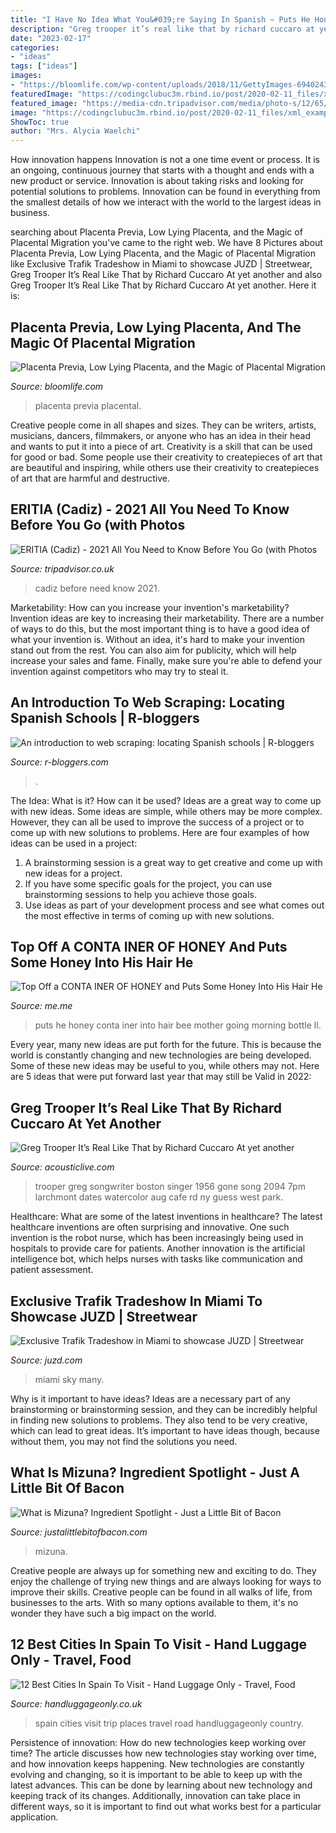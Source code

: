 ```yaml
---
title: "I Have No Idea What You&#039;re Saying In Spanish ~ Puts He Honey Conta Iner Into Hair Bee Mother Going Morning Bottle Ll"
description: "Greg trooper it’s real like that by richard cuccaro at yet another"
date: "2023-02-17"
categories:
- "ideas"
tags: ["ideas"]
images:
- "https://bloomlife.com/wp-content/uploads/2018/11/GettyImages-694024327_medium-2-1900x1267.jpg"
featuredImage: "https://codingclubuc3m.rbind.io/post/2020-02-11_files/xml_examples/xml_one.png"
featured_image: "https://media-cdn.tripadvisor.com/media/photo-s/12/65/6d/a5/obra-de-pintura.jpg"
image: "https://codingclubuc3m.rbind.io/post/2020-02-11_files/xml_examples/xml_one.png"
ShowToc: true
author: "Mrs. Alycia Waelchi"
---
```



How innovation happens
Innovation is not a one time event or process. It is an ongoing, continuous journey that starts with a thought and ends with a new product or service. Innovation is about taking risks and looking for potential solutions to problems. Innovation can be found in everything from the smallest details of how we interact with the world to the largest ideas in business.

	

		
searching about Placenta Previa, Low Lying Placenta, and the Magic of Placental Migration you've came to the right web. We have 8 Pictures about Placenta Previa, Low Lying Placenta, and the Magic of Placental Migration like Exclusive Trafik Tradeshow in Miami to showcase JUZD | Streetwear, Greg Trooper It’s Real Like That by Richard Cuccaro At yet another and also Greg Trooper It’s Real Like That by Richard Cuccaro At yet another. Here it is:
		
    
## Placenta Previa, Low Lying Placenta, And The Magic Of Placental Migration

<img loading=lazy src="https://bloomlife.com/wp-content/uploads/2018/11/GettyImages-694024327_medium-2-1900x1267.jpg" onerror="this.onerror=null;this.src='https://tse1.mm.bing.net/th?id=OIP.vP1cAHm43xIZQGvlGnaZxgHaE8&amp;pid=15.1';" alt="Placenta Previa, Low Lying Placenta, and the Magic of Placental Migration">

_Source: bloomlife.com_

>placenta previa placental. 

	

Creative people come in all shapes and sizes. They can be writers, artists, musicians, dancers, filmmakers, or anyone who has an idea in their head and wants to put it into a piece of art. Creativity is a skill that can be used for good or bad. Some people use their creativity to createpieces of art that are beautiful and inspiring, while others use their creativity to createpieces of art that are harmful and destructive.

    
## ERITIA (Cadiz) - 2021 All You Need To Know Before You Go (with Photos

<img loading=lazy src="https://media-cdn.tripadvisor.com/media/photo-s/12/65/6d/a5/obra-de-pintura.jpg" onerror="this.onerror=null;this.src='https://tse4.mm.bing.net/th?id=OIP.qJfXrHRDiD5ctGSxANrCFAAAAA&amp;pid=15.1';" alt="ERITIA (Cadiz) - 2021 All You Need to Know Before You Go (with Photos">

_Source: tripadvisor.co.uk_

>cadiz before need know 2021. 

	

Marketability: How can you increase your invention's marketability?
Invention ideas are key to increasing their marketability. There are a number of ways to do this, but the most important thing is to have a good idea of what your invention is. Without an idea, it's hard to make your invention stand out from the rest. You can also aim for publicity, which will help increase your sales and fame. Finally, make sure you're able to defend your invention against competitors who may try to steal it.

    
## An Introduction To Web Scraping: Locating Spanish Schools | R-bloggers

<img loading=lazy src="https://codingclubuc3m.rbind.io/post/2020-02-11_files/xml_examples/xml_one.png" onerror="this.onerror=null;this.src='https://tse3.mm.bing.net/th?id=OIP.CFRIrMlfUJfnYJnoboJFvwAAAA&amp;pid=15.1';" alt="An introduction to web scraping: locating Spanish schools | R-bloggers">

_Source: r-bloggers.com_

>. 

	

The Idea: What is it? How can it be used?
Ideas are a great way to come up with new ideas. Some ideas are simple, while others may be more complex. However, they can all be used to improve the success of a project or to come up with new solutions to problems. Here are four examples of how ideas can be used in a project: 
1. A brainstorming session is a great way to get creative and come up with new ideas for a project.
2. If you have some specific goals for the project, you can use brainstorming sessions to help you achieve those goals.
3. Use ideas as part of your development process and see what comes out the most effective in terms of coming up with new solutions.

    
## Top Off A CONTA INER OF HONEY And Puts Some Honey Into His Hair He

<img loading=lazy src="https://pics.me.me/thumb_top-off-a-conta-iner-of-honey-and-puts-some-65586074.png" onerror="this.onerror=null;this.src='https://tse4.mm.bing.net/th?id=OIP.D6c0QXUowjEbW8x9hHH9YwAAAA&amp;pid=15.1';" alt="Top Off a CONTA INER OF HONEY and Puts Some Honey Into His Hair He">

_Source: me.me_

>puts he honey conta iner into hair bee mother going morning bottle ll. 

	

Every year, many new ideas are put forth for the future. This is because the world is constantly changing and new technologies are being developed. Some of these new ideas may be useful to you, while others may not. Here are 5 ideas that were put forward last year that may still be Valid in 2022: 

    
## Greg Trooper It’s Real Like That By Richard Cuccaro At Yet Another

<img loading=lazy src="http://www.acousticlive.com/July_2011_files/gtheadsmileclr.jpg" onerror="this.onerror=null;this.src='https://tse3.mm.bing.net/th?id=OIP.19tYgNANZnkvI6cQySWxSgAAAA&amp;pid=15.1';" alt="Greg Trooper It’s Real Like That by Richard Cuccaro At yet another">

_Source: acousticlive.com_

>trooper greg songwriter boston singer 1956 gone song 2094 7pm larchmont dates watercolor aug cafe rd ny guess west park. 

	

Healthcare: What are some of the latest inventions in healthcare?
The latest healthcare inventions are often surprising and innovative. One such invention is the robot nurse, which has been increasingly being used in hospitals to provide care for patients. Another innovation is the artificial intelligence bot, which helps nurses with tasks like communication and patient assessment.

    
## Exclusive Trafik Tradeshow In Miami To Showcase JUZD | Streetwear

<img loading=lazy src="http://1.bp.blogspot.com/_TQGv9z56Xts/SM2nwY64bkI/AAAAAAAAASs/NrzaGdxqrto/s400/miami-sky.jpg" onerror="this.onerror=null;this.src='https://tse2.mm.bing.net/th?id=OIP.usUmUom6NoEhcoIUHOU66gAAAA&amp;pid=15.1';" alt="Exclusive Trafik Tradeshow in Miami to showcase JUZD | Streetwear">

_Source: juzd.com_

>miami sky many. 

	

Why is it important to have ideas?
Ideas are a necessary part of any brainstorming or brainstorming session, and they can be incredibly helpful in finding new solutions to problems. They also tend to be very creative, which can lead to great ideas. It’s important to have ideas though, because without them, you may not find the solutions you need.

    
## What Is Mizuna? Ingredient Spotlight - Just A Little Bit Of Bacon

<img loading=lazy src="http://www.justalittlebitofbacon.com/wp-content/uploads/2018/08/mizuna-for-facebook.jpg" onerror="this.onerror=null;this.src='https://tse2.mm.bing.net/th?id=OIP.mgZVedMnkB1T0HpnQNSv-gHaD4&amp;pid=15.1';" alt="What is Mizuna? Ingredient Spotlight - Just a Little Bit of Bacon">

_Source: justalittlebitofbacon.com_

>mizuna. 

	

Creative people are always up for something new and exciting to do. They enjoy the challenge of trying new things and are always looking for ways to improve their skills. Creative people can be found in all walks of life, from businesses to the arts. With so many options available to them, it's no wonder they have such a big impact on the world.

    
## 12 Best Cities In Spain To Visit - Hand Luggage Only - Travel, Food

<img loading=lazy src="https://nvl1gttni2-flywheel.netdna-ssl.com/wp-content/uploads/2014/05/HandLuggageOnly-6.jpg" onerror="this.onerror=null;this.src='https://tse2.mm.bing.net/th?id=OIP.X4jEWKTTQjshSNMD0XDCrwHaLH&amp;pid=15.1';" alt="12 Best Cities In Spain To Visit - Hand Luggage Only - Travel, Food">

_Source: handluggageonly.co.uk_

>spain cities visit trip places travel road handluggageonly country. 

	

Persistence of innovation: How do new technologies keep working over time?
The article discusses how new technologies stay working over time, and how innovation keeps happening. New technologies are constantly evolving and changing, so it is important to be able to keep up with the latest advances. This can be done by learning about new technology and keeping track of its changes. Additionally, innovation can take place in different ways, so it is important to find out what works best for a particular application.

